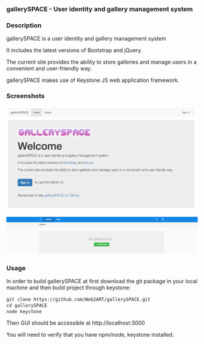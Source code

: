 <h3>gallerySPACE - User identity and gallery management system</h3>

<h3>Description</h3>

gallerySPACE is a user identity and gallery management system

It includes the latest versions of Bootstrap and jQuery.

The current site provides the ability to store galleries and manage users in a convenient and user-friendly way.

gallerySPACE makes use of Keystone JS web application framework.

<h3>Screenshots</h3>

![alt tag](https://raw.githubusercontent.com/fsiamp/gallerySPACE/master/home_screen.png)

![alt tag](https://raw.githubusercontent.com/fsiamp/gallerySPACE/master/signin_panel.png)

<h3>Usage</h3>

In order to build gallerySPACE at first download the git package in your local machine and then build project through keystone:

```
git clone https://github.com/Web2ART/gallerySPACE.git
cd gallerySPACE
node keystone
```

Then GUI should be accessible at http://localhost:3000

You will need to verify that you have npm/node, keystone installed.
